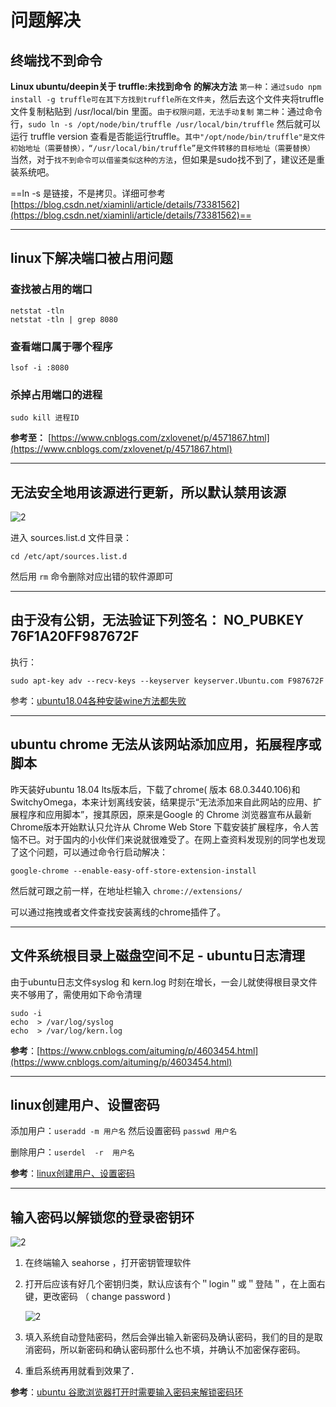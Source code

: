 # 问题解决

## 终端找不到命令

**Linux ubuntu/deepin关于 truffle:未找到命令 的解决方法**
`第一种`：`通过sudo npm install -g truffle可在其下方找到truffle所在文件夹`，然后去这个文件夹将truffle文件复制粘贴到 /usr/local/bin 里面。`由于权限问题，无法手动复制`
`第二种`：通过命令行，`sudo ln -s /opt/node/bin/truffle /usr/local/bin/truffle`
然后就可以运行 truffle version 查看是否能运行truffle。`其中"/opt/node/bin/truffle"是文件初始地址（需要替换），“/usr/local/bin/truffle”是文件转移的目标地址（需要替换）`
当然，对于`找不到命令可以借鉴类似这种的方法`，但如果是sudo找不到了，建议还是重装系统吧。

==ln -s 是链接，不是拷贝。详细可参考 [https://blog.csdn.net/xiaminli/article/details/73381562](https://blog.csdn.net/xiaminli/article/details/73381562)==

---

## linux下解决端口被占用问题

### 查找被占用的端口

```shell
netstat -tln
netstat -tln | grep 8080
```

### 查看端口属于哪个程序

```shell
lsof -i :8080
```

### 杀掉占用端口的进程

```shell
sudo kill 进程ID
```

**参考至：** [https://www.cnblogs.com/zxlovenet/p/4571867.html](https://www.cnblogs.com/zxlovenet/p/4571867.html)

---

## 无法安全地用该源进行更新，所以默认禁用该源

![2](https://img2018.cnblogs.com/blog/1358194/201809/1358194-20180928173035176-1984182824.png)

进入 sources.list.d 文件目录：

```shell
cd /etc/apt/sources.list.d
```

然后用 `rm` 命令删除对应出错的软件源即可

---

## 由于没有公钥，无法验证下列签名： NO_PUBKEY 76F1A20FF987672F

执行：

```shell
sudo apt-key adv --recv-keys --keyserver keyserver.Ubuntu.com F987672F
```

参考：[ubuntu18.04各种安装wine方法都失败](https://ask.csdn.net/questions/718212)

---

## ubuntu chrome 无法从该网站添加应用，拓展程序或脚本

昨天装好ubuntu 18.04 lts版本后，下载了chrome( 版本 68.0.3440.106)和SwitchyOmega，本来计划离线安装，结果提示“无法添加来自此网站的应用、扩展程序和应用脚本”，搜其原因，原来是Google 的 Chrome 浏览器宣布从最新Chrome版本开始默认只允许从 Chrome Web Store 下载安装扩展程序，令人苦恼不已。对于国内的小伙伴们来说就很难受了。在网上查资料发现别的同学也发现了这个问题，可以通过命令行启动解决：

```shell
google-chrome --enable-easy-off-store-extension-install
```

然后就可跟之前一样，在地址栏输入 `chrome://extensions/`

可以通过拖拽或者文件查找安装离线的chrome插件了。

---

## 文件系统根目录上磁盘空间不足 - ubuntu日志清理

由于ubuntu日志文件syslog 和 kern.log 时刻在增长，一会儿就使得根目录文件夹不够用了，需使用如下命令清理

```shell
sudo -i
echo  > /var/log/syslog
echo  > /var/log/kern.log
```

**参考**：[https://www.cnblogs.com/aituming/p/4603454.html](https://www.cnblogs.com/aituming/p/4603454.html)

---

## linux创建用户、设置密码

添加用户：`useradd -m 用户名`  然后设置密码  `passwd 用户名`

删除用户：`userdel  -r  用户名`

**参考**：[linux创建用户、设置密码](https://blog.csdn.net/li_101357/article/details/69367457)

---

## 输入密码以解锁您的登录密钥环

![2](http://ww1.sinaimg.cn/large/006alGmrly1g2ofsu9060j30jt0bsafa.jpg)

1. 在终端输入 seahorse ，打开密钥管理软件

2. 打开后应该有好几个密钥归类，默认应该有个＂login＂或＂登陆＂，在上面右键，更改密码 （ change password )

    ![2](http://ww1.sinaimg.cn/large/006alGmrly1g2ogaqtwerj30k80g9dhx.jpg)

3. 填入系统自动登陆密码，然后会弹出输入新密码及确认密码，我们的目的是取消密码，所以新密码和确认密码那什么也不填，并确认不加密保存密码。

4. 重启系统再用就看到效果了．

**参考**：[ubuntu 谷歌浏览器打开时需要输入密码来解锁密码环](https://www.cnblogs.com/yongpan/p/8479863.html)
